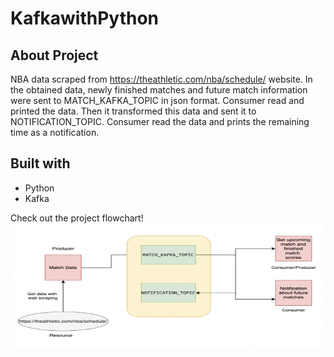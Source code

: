 # KafkawithPython

## About Project
NBA data scraped from https://theathletic.com/nba/schedule/ website. In the obtained data, newly finished matches and future match information were sent 
to MATCH_KAFKA_TOPIC in json format. Consumer read and printed the data. Then it transformed this data and sent it to NOTIFICATION_TOPIC. Consumer read 
the data and prints the remaining time as a notification.

## Built with
* Python 
* Kafka

Check out the project flowchart!
<img src="project_schema.png" width=700 height=200>
